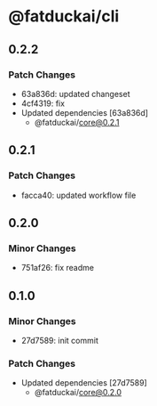# @fatduckai/cli

## 0.2.2

### Patch Changes

- 63a836d: updated changeset
- 4cf4319: fix
- Updated dependencies [63a836d]
  - @fatduckai/core@0.2.1

## 0.2.1

### Patch Changes

- facca40: updated workflow file

## 0.2.0

### Minor Changes

- 751af26: fix readme

## 0.1.0

### Minor Changes

- 27d7589: init commit

### Patch Changes

- Updated dependencies [27d7589]
  - @fatduckai/core@0.2.0
